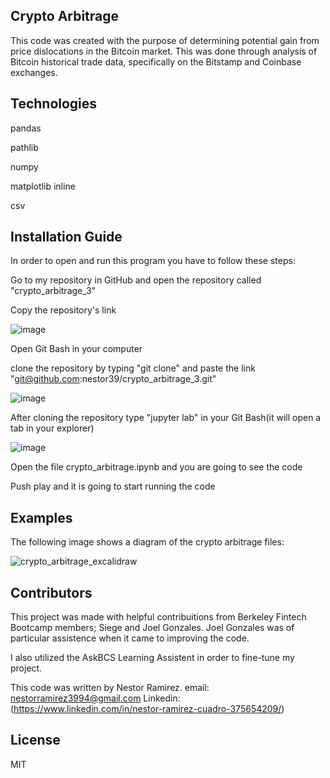 ## Crypto Arbitrage
 This code was created with the purpose of determining potential gain from price dislocations in the Bitcoin market. This was done through analysis of Bitcoin historical trade data, specifically on the Bitstamp and Coinbase exchanges.  

## Technologies

pandas 

pathlib 

numpy 

matplotlib inline

csv

## Installation Guide
In order to open and run this program you have to follow these steps:

Go to my repository in GitHub and open the repository called "crypto_arbitrage_3"

Copy the repository's link


![image](https://user-images.githubusercontent.com/80844686/115132287-ca7bb780-9fb3-11eb-85d6-beb252ba40e5.png)

Open Git Bash in your computer 


clone the repository by typing "git clone" and paste the link "git@github.com:nestor39/crypto_arbitrage_3.git"

![image](https://user-images.githubusercontent.com/80844686/115132387-89d06e00-9fb4-11eb-8b0a-48069e01a2a8.png)


After cloning the repository type "jupyter lab" in your Git Bash(it will open a tab in your explorer)

![image](https://user-images.githubusercontent.com/80844686/115132355-4b3ab380-9fb4-11eb-9c35-f19d1dc8c9ff.png)


Open the file crypto_arbitrage.ipynb and you are going to see the code

Push play and it is going to start running the code



## Examples
The following image shows a diagram of the crypto arbitrage files:

![crypto_arbitrage_excalidraw](https://user-images.githubusercontent.com/80844686/115132264-753fa600-9fb3-11eb-99a1-62933a0cefa1.jpg)


## Contributors

This project was made with helpful contribuitions from Berkeley Fintech Bootcamp members; Siege and Joel Gonzales. Joel Gonzales was of particular assistence when it came to improving the code.

I also utilized the AskBCS Learning Assistent in order to fine-tune my project.


This code was written by Nestor Ramirez.
email: nestorramirez3994@gmail.com
Linkedin: (https://www.linkedin.com/in/nestor-ramirez-cuadro-375654209/)

## License
MIT
